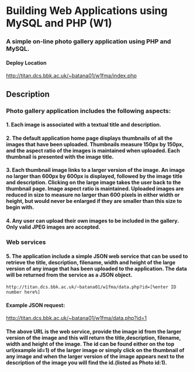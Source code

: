 # Building Web Applications using MySQL and PHP (W1)

### A simple on-line photo gallery application using PHP and MySQL.
#### Deploy Location

<http://titan.dcs.bbk.ac.uk/~batana01/w1fma/index.php>

## Description
### Photo gallery application includes the following aspects:
#### 1. Each image is associated with a textual title and description.
#### 2. The default application home page displays thumbnails of all the images that have been uploaded. Thumbnails measure 150px by 150px, and the aspect ratio of the images is maintained when uploaded. Each thumbnail is presented with the image title.
#### 3. Each thumbnail image links to a larger version of the image. An image no larger than 600px by 600px is displayed, followed by the image title and description. Clicking on the large image takes the user back to the thumbnail page. Image aspect ratio is maintained. Uploaded images are reduced in size to measure no larger than 600 pixels in either width or height, but would never be enlarged if they are smaller than this size to begin with.
#### 4.  Any user can upload their own images to be included in the gallery. Only valid JPEG images are accepted.

### Web services


#### 5. The application  include a simple JSON web service that can be used to retrieve the title, description, filename, width and height of the large version of any image that has been uploaded to the application. The data will be returned from the service as a JSON object. 

  `http://titan.dcs.bbk.ac.uk/~batana01/w1fma/data.php?id=[%enter ID number here%]`

  #### Example JSON request:

  <http://titan.dcs.bbk.ac.uk/~batana01/w1fma/data.php?id=1>

	
#### The above URL is the web service, provide the image id from the larger version of the image and this will return the title,description, filename, width and height of the image. The id can be found either on the top url(example id=1) of the larger image or simply click on the thumbnail of any image and when the larger version of the image appears next to the description of the image you will find the id.(listed as Photo id:1).
